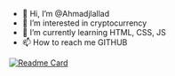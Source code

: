 - 👋 Hi, I’m @Ahmadjlallad
- 👀 I’m interested in cryptocurrency
- 🌱 I’m currently learning HTML, CSS, JS
- 📫 How to reach me GITHUB

<!---
Ahmadjlallad/Ahmadjlallad is a ✨ special ✨ repository because its `README.md` (this file) appears on your GitHub profile.
You can click the Preview link to take a look at your changes.
--->
[![Readme Card](https://github-readme-stats.vercel.app/api/pin/?username=Ahmadjlallad&repo=github-readme-stats)](https://github.com/anuraghazra/github-readme-stats)
